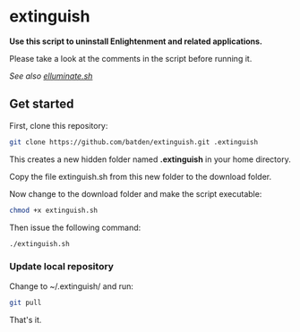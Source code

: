 # extinguish

**Use this script to uninstall Enlightenment and related applications.**

Please take a look at the comments in the script before running it.

*See also [elluminate.sh](https://github.com/batden/elluminate)*

## Get started

First, clone this repository:

```bash
git clone https://github.com/batden/extinguish.git .extinguish
```

This creates a new hidden folder named **.extinguish** in your home directory.

Copy the file extinguish.sh from this new folder to the download folder.

Now change to the download folder and make the script executable:

```bash
chmod +x extinguish.sh
```

Then issue the following command:

```bash
./extinguish.sh
```

### Update local repository

Change to ~/.extinguish/ and run:

```bash
git pull
```

That's it.
